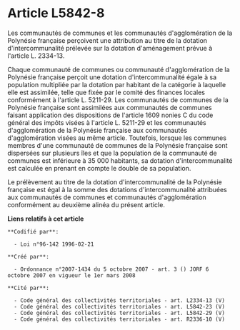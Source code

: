 # Article L5842-8

Les communautés de communes et les communautés d'agglomération de la Polynésie française perçoivent une attribution au titre
de la dotation d'intercommunalité prélevée sur la dotation d'aménagement prévue à l'article L. 2334-13. 

Chaque communauté de communes ou communauté d'agglomération de la Polynésie française perçoit une dotation d'intercommunalité
égale à sa population multipliée par la dotation par habitant de la catégorie à laquelle elle est assimilée, telle que fixée
par le comité des finances locales conformément à l'article L. 5211-29. Les communautés de communes de la Polynésie française
sont assimilées aux communautés de communes faisant application des dispositions de l'article 1609 nonies C du code général
des impôts visées à l'article L. 5211-29 et les communautés d'agglomération de la Polynésie française aux communautés
d'agglomération visées au même article. Toutefois, lorsque les communes membres d'une communauté de communes de la Polynésie
française sont dispersées sur plusieurs îles et que la population de la communauté de communes est inférieure à 35 000
habitants, sa dotation d'intercommunalité est calculée en prenant en compte le double de sa population. 

Le prélèvement au titre de la dotation d'intercommunalité de la Polynésie française est égal à la somme des dotations
d'intercommunalité attribuées aux communautés de communes et communautés d'agglomération conformément au deuxième alinéa du
présent article.

**Liens relatifs à cet article**

	**Codifié par**:

	  - Loi n°96-142 1996-02-21

	**Créé par**:

	  - Ordonnance n°2007-1434 du 5 octobre 2007 - art. 3 () JORF 6 octobre 2007 en vigueur le 1er mars 2008

	**Cité par**:

	  - Code général des collectivités territoriales - art. L2334-13 (V)
	  - Code général des collectivités territoriales - art. L5842-23 (V)
	  - Code général des collectivités territoriales - art. L5842-29 (V)
	  - Code général des collectivités territoriales - art. R2336-10 (V)

